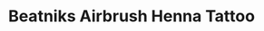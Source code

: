 ---
title: "Beatniks Airbrush Henna Tattoo"
url: /panama-city-beach/beatniks-airbrush-henna-tattoo/
shop: tattoo
---